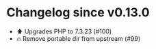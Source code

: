 # Changelog since v0.13.0
- ⬆ Upgrades PHP to 7.3.23 (#100) 
- 🔥 Remove portable dir from upstream (#99) 
